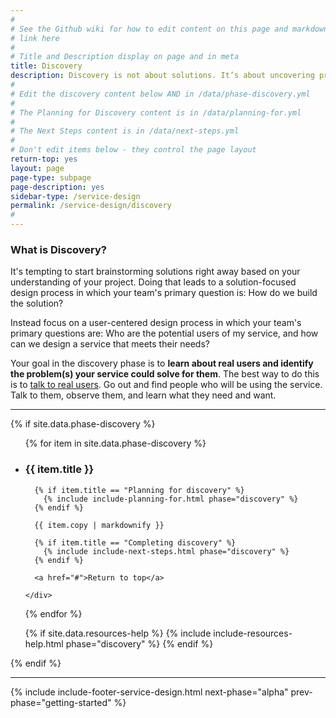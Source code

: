 ```yaml
---
#
# See the Github wiki for how to edit content on this page and markdown styles you can use:
# link here
#
# Title and Description display on page and in meta
title: Discovery
description: Discovery is not about solutions. It’s about uncovering problems. Before you start designing or building a service, you need to find out who the potential users are and what problems your service could solve for them.
#
# Edit the discovery content below AND in /data/phase-discovery.yml
#
# The Planning for Discovery content is in /data/planning-for.yml
#
# The Next Steps content is in /data/next-steps.yml
#
# Don't edit items below - they control the page layout
return-top: yes
layout: page
page-type: subpage
page-description: yes
sidebar-type: /service-design
permalink: /service-design/discovery
#
---
```


### What is Discovery?

It's tempting to start brainstorming solutions right away based on your understanding of your project. Doing that leads to a solution-focused design process in which your team's primary question is: How do we build the solution?

Instead focus on a user-centered design process in which your team's primary questions are: Who are the potential users of my service, and how can we design a service that meets their needs?

Your goal in the discovery phase is to **learn about real users and identify the problem(s) your service could solve for them**. The best way to do this is to [talk to real users](related/user-research). Go out and find people who will be using the service. Talk to them, observe them, and learn what they need and want.

<hr>


{% if site.data.phase-discovery %}

<ul class="usa-accordion secondary-accordion">

  {% for item in site.data.phase-discovery %}

  <li>
    <h3 id="{{ item.title | downcase | replace: ' ', '-' }}" class="usa-accordion-button"
      aria-expanded="false"
      aria-controls="{{ item.number }}">
      {{ item.title }}
    </h3>
    <div id="{{ item.number }}" class="usa-accordion-content secondary-accordion-content">

      {% if item.title == "Planning for discovery" %}
        {% include include-planning-for.html phase="discovery" %}
      {% endif %}

      {{ item.copy | markdownify }}

      {% if item.title == "Completing discovery" %}
        {% include include-next-steps.html phase="discovery" %}
      {% endif %}

      <a href="#">Return to top</a>

    </div>

  </li>

  {% endfor %}

  {% if site.data.resources-help %}
    {% include include-resources-help.html phase="discovery" %}
  {% endif %}

</ul>

{% endif %}


<hr>

{% include include-footer-service-design.html next-phase="alpha" prev-phase="getting-started" %}
